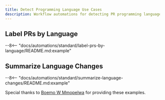 ```yaml
---
title: Detect Programming Language Use Cases 
description: Workflow automations for detecting PR programming languages and summarizing language changes.
---
```


## Label PRs by Language
--8<-- "docs/automations/standard/label-prs-by-language/README.md:example"

## Summarize Language Changes
--8<-- "docs/automations/standard/summarize-language-changes/README.md:example"


Special thanks to [Boemo W Mmopelwa](https://github.com/xTrilton) for providing these examples.
